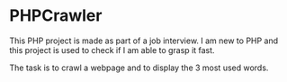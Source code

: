 # PHPCrawler
This PHP project is made as part of a job interview.
I am new to PHP and this project is used to check if I am able to grasp it fast.

The task is to crawl a webpage and to display the 3 most used words.